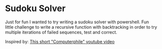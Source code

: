 # Sudoku Solver

Just for fun I wanted to try writing a sudoku solver with powershell. Fun little challenge to write a recursive function with backtracking in order to try multiple iterations of failed sequences, test and correct.

Inspired by: [This short "Computerphile" youtube video](https://www.youtube.com/watch?v=G_UYXzGuqvM&ab_channel=Computerphile)
